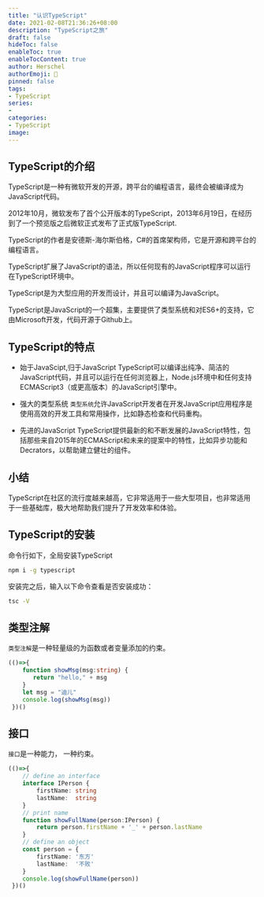 ```yaml
---
title: "认识TypeScript"
date: 2021-02-08T21:36:26+08:00
description: "TypeScript之旅"
draft: false
hideToc: false
enableToc: true
enableTocContent: true
author: Herschel
authorEmoji: 🎅
pinned: false
tags:
- TypeScript
series:
-
categories:
- TypeScript
image:
---
```

## TypeScript的介绍
TypeScript是一种有微软开发的开源，跨平台的编程语言，最终会被编译成为JavaScript代码。

2012年10月，微软发布了首个公开版本的TypeScript，2013年6月19日，在经历到了一个预览版之后微软正式发布了正式版TypeScript.

TypeScript的作者是安德斯-海尔斯伯格，C#的首席架构师，它是开源和跨平台的编程语言。

TypeScript扩展了JavaScript的语法，所以任何现有的JavaScript程序可以运行在TypeScript环境中。

TypeScript是为大型应用的开发而设计，并且可以编译为JavaScript。

TypeScript是JavaScript的一个超集，主要提供了类型系统和对ES6+的支持，它由Microsoft开发，代码开源于Github上。

## TypeScript的特点
- 始于JavaScipt,归于JavaScript
TypeScript可以编译出纯净、简洁的JavaScript代码，并且可以运行在任何浏览器上，Node.js环境中和任何支持ECMAScript3（或更高版本）的JavaScript引擎中。

- 强大的类型系统
`类型系统`允许JavaScript开发者在开发JavaScript应用程序是使用高效的开发工具和常用操作，比如静态检查和代码重构。

- 先进的JavaScript
TypeScript提供最新的和不断发展的JavaScript特性，包括那些来自2015年的ECMAScript和未来的提案中的特性，比如异步功能和Decrators，以帮助建立健壮的组件。

## 小结
TypeScript在社区的流行度越来越高，它非常适用于一些大型项目，也非常适用于一些基础库，极大地帮助我们提升了开发效率和体验。

## TypeScript的安装
命令行如下，全局安装TypeScript
```bash
npm i -g typescript
```

安装完之后，输入以下命令查看是否安装成功：

```bash
tsc -V
```

## 类型注解
`类型注解`是一种轻量级的为函数或者变量添加的约束。

```ts
(()=>{
    function showMsg(msg:string) {
       return "hello," + msg
    }
    let msg = "迪儿"
    console.log(showMsg(msg))
 })()
```
## 接口
`接口`是一种能力， 一种约束。

```ts
(()=>{
    // define an interface
    interface IPerson {
        firstName: string
        lastName:  string
    }
    // print name
    function showFullName(person:IPerson) {
        return person.firstName + '_' + person.lastName
    }
    // define an object
    const person = {
        firstName: '东方'
        lastName:  '不败'
    }
    console.log(showFullName(person))
 })()
```
